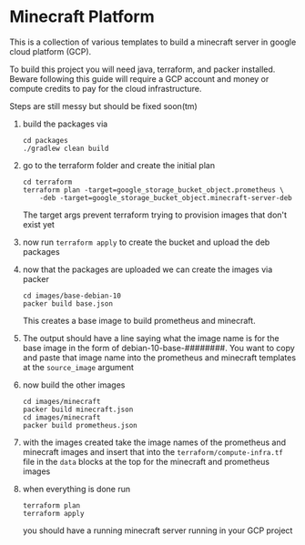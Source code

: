 # Minecraft Platform

This is a collection of various templates to build a minecraft server in google
cloud platform (GCP).

To build this project you will need java, terraform, and packer installed. 
Beware following this guide will require a GCP account and money or compute
credits to pay for the cloud infrastructure.

Steps are still messy but should be fixed soon(tm)
1. build the packages via 
    ```
    cd packages
    ./gradlew clean build
    ```
2. go to the terraform folder and create the initial plan
    ```
    cd terraform
    terraform plan -target=google_storage_bucket_object.prometheus \
        -deb -target=google_storage_bucket_object.minecraft-server-deb
    ```
    The target args prevent terraform trying to provision images that don't
    exist yet
3. now run `terraform apply` to create the bucket and upload the deb packages

4. now that the packages are uploaded we can create the images via packer
    ```
    cd images/base-debian-10
    packer build base.json
    ```
    This creates a base image to build prometheus and minecraft. 

5. The output should have a line saying what the image name is for the base 
    image in the form of debian-10-base-########. You want to copy and paste 
    that image name into the prometheus and minecraft templates at the 
    `source_image` argument

6. now build the other images 
    ```
    cd images/minecraft
    packer build minecraft.json
    cd images/minecraft
    packer build prometheus.json
    ```
7. with the images created take the image names of the prometheus and minecraft
    images and insert that into the `terraform/compute-infra.tf` file in the
    `data` blocks at the top for the minecraft and prometheus images

8. when everything is done run 
   ```
   terraform plan
   terraform apply
   ```
   you should have a running minecraft server running in your GCP project
